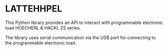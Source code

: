 # LATTEHHPEL

This Python library provides an API to interact with programmable electronic load HOECHERL & HACKL ZS series.

The library uses serial communication via the USB port for connecting to the programmable electronic load.
